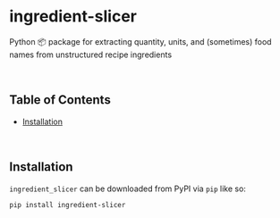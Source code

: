 # ingredient-slicer
Python 📦 package for extracting quantity, units, and (sometimes) food names from unstructured recipe ingredients

<br>

## Table of Contents

- [Installation](#installation)

<br>

## Installation

`ingredient_slicer` can be downloaded from PyPI via `pip` like so:

```
pip install ingredient-slicer
```